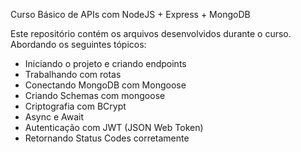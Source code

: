 Curso Básico de APIs com NodeJS + Express + MongoDB

Este repositório contém os arquivos desenvolvidos durante o curso.
Abordando os seguintes tópicos:

- Iniciando o projeto e criando endpoints
- Trabalhando com rotas
- Conectando MongoDB com Mongoose
- Criando Schemas com mongoose
- Criptografia com BCrypt
- Async e Await
- Autenticação com JWT (JSON Web Token)
- Retornando Status Codes corretamente

